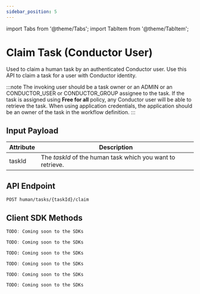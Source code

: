 ```yaml
---
sidebar_position: 5
---
```


import Tabs from '@theme/Tabs';
import TabItem from '@theme/TabItem';

# Claim Task (Conductor User)

Used to claim a human task by an authenticated Conductor user. Use this API to claim a task for a user with Conductor identity.

:::note
The invoking user should be a task owner or an ADMIN or an CONDUCTOR_USER or CONDUCTOR_GROUP assignee to the task. If the task is assigned using __Free for all__
policy, any Conductor user will be able to retrieve the task. When using application credentials, the application should be an owner of the task in the workflow definition.
:::

## Input Payload

| Attribute  | Description                                                |
|------------|------------------------------------------------------------| 
| taskId     | The *taskId* of the human task which you want to retrieve. | 

## API Endpoint 

```
POST human/tasks/{taskId}/claim
```

## Client SDK Methods

<Tabs>
<TabItem value="Java" label="Java">

```java
TODO: Coming soon to the SDKs
```

</TabItem>
<TabItem value="Golang" label="Golang">

```go
TODO: Coming soon to the SDKs
```

</TabItem>
<TabItem value="Python" label="Python">

```python
TODO: Coming soon to the SDKs
```

</TabItem>
<TabItem value="CSharp" label="CSharp">

```csharp
TODO: Coming soon to the SDKs
```

</TabItem>
<TabItem value="Javascript" label="Javascript">

```javascript
TODO: Coming soon to the SDKs
```

</TabItem>
<TabItem value="Clojure" label="Clojure">

```clojure
TODO: Coming soon to the SDKs
```

</TabItem>
</Tabs>
